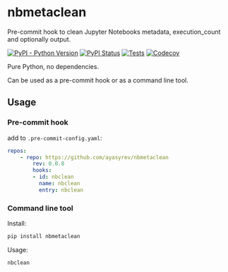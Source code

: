 # nbmetaclean

Pre-commit hook to clean Jupyter Notebooks metadata, execution_count and optionally output.

[![PyPI - Python Version](https://img.shields.io/pypi/pyversions/benchmark-utils)](https://pypi.org/project/nbmetaclean/)
[![PyPI Status](https://badge.fury.io/py/nbmetaclean.svg)](https://badge.fury.io/py/nbmetaclean)
[![Tests](https://github.com/ayasyrev/nbmetaclean/workflows/Tests/badge.svg)](https://github.com/ayasyrev/nbmetaclean/actions?workflow=Tests)  [![Codecov](https://codecov.io/gh/ayasyrev/nbmetaclean/branch/main/graph/badge.svg)](https://codecov.io/gh/ayasyrev/nbmetaclean)

Pure Python, no dependencies.

Can be used as a pre-commit hook or as a command line tool.

## Usage

### Pre-commit hook
add to `.pre-commit-config.yaml`:
```yaml
repos:
    - repo: https://github.com/ayasyrev/nbmetaclean
        rev: 0.0.8
        hooks:
        - id: nbclean
          name: nbclean
          entry: nbclean
```

### Command line tool

Install:
```bash
pip install nbmetaclean
```

Usage:

```bash
nbclean
```
